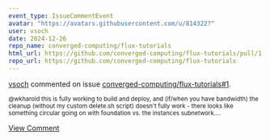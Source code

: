 ```yaml
---
event_type: IssueCommentEvent
avatar: "https://avatars.githubusercontent.com/u/814322?"
user: vsoch
date: 2024-12-26
repo_name: converged-computing/flux-tutorials
html_url: https://github.com/converged-computing/flux-tutorials/pull/1
repo_url: https://github.com/converged-computing/flux-tutorials
---
```


<a href='https://github.com/vsoch' target='_blank'>vsoch</a> commented on issue <a href='https://github.com/converged-computing/flux-tutorials/pull/1' target='_blank'>converged-computing/flux-tutorials#1</a>.

<small>@wkharold this is fully working to build and deploy, and (if/when you have bandwidth) the cleanup (without my custom delete.sh script) doesn't fully work - there looks like something circular going on with foundation vs. the instances subnetwork....</small>

<a href='https://github.com/converged-computing/flux-tutorials/pull/1' target='_blank'>View Comment</a>